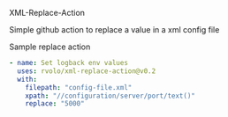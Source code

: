 XML-Replace-Action

Simple github action to replace a value in a xml config file

Sample replace action
```yaml
- name: Set logback env values
  uses: rvolo/xml-replace-action@v0.2
  with:
    filepath: "config-file.xml"
    xpath: "//configuration/server/port/text()"
    replace: "5000"
```

